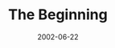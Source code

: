 ---
layout: message
category: message
series: "The Big Picture"
title: "The Beginning"
date: 2002-06-22
audio-description: "A brief history of God from beginning to end.  "
audio: ""
audio-title: "The Beginning"
audio-duration: "&#58;"
---